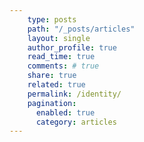 ```yaml
---
    type: posts
    path: "/_posts/articles"
    layout: single
    author_profile: true
    read_time: true
    comments: # true
    share: true
    related: true
    permalink: /identity/
    pagination:
      enabled: true
      category: articles
---
```

